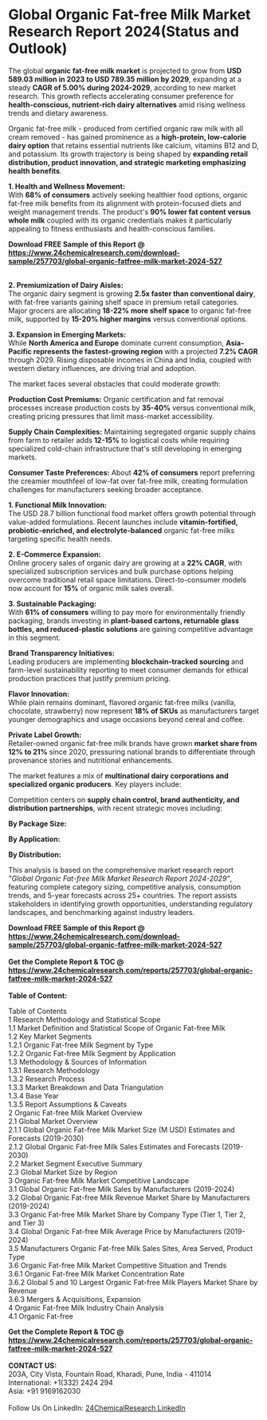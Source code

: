 <h1>Global Organic Fat-free Milk Market Research Report 2024(Status and Outlook)</h1><p>The global <strong>organic fat-free milk market</strong> is projected to grow from <strong>USD 589.03 million in 2023 to USD 789.35 million by 2029</strong>, expanding at a steady <strong>CAGR of 5.00% during 2024-2029</strong>, according to new market research. This growth reflects accelerating consumer preference for <strong>health-conscious, nutrient-rich dairy alternatives</strong> amid rising wellness trends and dietary awareness.</p><p>Organic fat-free milk - produced from certified organic raw milk with all cream removed - has gained prominence as a <strong>high-protein, low-calorie dairy option</strong> that retains essential nutrients like calcium, vitamins B12 and D, and potassium. Its growth trajectory is being shaped by <strong>expanding retail distribution, product innovation, and strategic marketing emphasizing health benefits</strong>.</p><p><strong>1. Health and Wellness Movement:</strong><br>
With <strong>68% of consumers</strong> actively seeking healthier food options, organic fat-free milk benefits from its alignment with protein-focused diets and weight management trends. The product's <strong>90% lower fat content versus whole milk</strong> coupled with its organic credentials makes it particularly appealing to fitness enthusiasts and health-conscious families.</p><div><b>Download FREE Sample of this Report @ 
            <a href="https://www.24chemicalresearch.com/download-sample/257703/global-organic-fatfree-milk-market-2024-527">
            https://www.24chemicalresearch.com/download-sample/257703/global-organic-fatfree-milk-market-2024-527</a></b></div><br><p><strong>2. Premiumization of Dairy Aisles:</strong><br>
The organic dairy segment is growing <strong>2.5x faster than conventional dairy</strong>, with fat-free variants gaining shelf space in premium retail categories. Major grocers are allocating <strong>18-22% more shelf space</strong> to organic fat-free milk, supported by <strong>15-20% higher margins</strong> versus conventional options.</p><p><strong>3. Expansion in Emerging Markets:</strong><br>
While <strong>North America and Europe</strong> dominate current consumption, <strong>Asia-Pacific represents the fastest-growing region</strong> with a projected <strong>7.2% CAGR</strong> through 2029. Rising disposable incomes in China and India, coupled with western dietary influences, are driving trial and adoption.</p><p>The market faces several obstacles that could moderate growth:</p><p><strong>Production Cost Premiums:</strong> Organic certification and fat removal processes increase production costs by <strong>35-40%</strong> versus conventional milk, creating pricing pressures that limit mass-market accessibility.</p><p><strong>Supply Chain Complexities:</strong> Maintaining segregated organic supply chains from farm to retailer adds <strong>12-15%</strong> to logistical costs while requiring specialized cold-chain infrastructure that's still developing in emerging markets.</p><p><strong>Consumer Taste Preferences:</strong> About <strong>42% of consumers</strong> report preferring the creamier mouthfeel of low-fat over fat-free milk, creating formulation challenges for manufacturers seeking broader acceptance.</p><p><strong>1. Functional Milk Innovation:</strong><br>
The USD 28.7 billion functional food market offers growth potential through value-added formulations. Recent launches include <strong>vitamin-fortified, probiotic-enriched, and electrolyte-balanced</strong> organic fat-free milks targeting specific health needs.</p><p><strong>2. E-Commerce Expansion:</strong><br>
Online grocery sales of organic dairy are growing at a <strong>22% CAGR</strong>, with specialized subscription services and bulk purchase options helping overcome traditional retail space limitations. Direct-to-consumer models now account for <strong>15%</strong> of organic milk sales overall.</p><p><strong>3. Sustainable Packaging:</strong><br>
With <strong>61% of consumers</strong> willing to pay more for environmentally friendly packaging, brands investing in <strong>plant-based cartons, returnable glass bottles, and reduced-plastic solutions</strong> are gaining competitive advantage in this segment.</p><p><strong>Brand Transparency Initiatives:</strong><br>
    Leading producers are implementing <strong>blockchain-tracked sourcing</strong> and farm-level sustainability reporting to meet consumer demands for ethical production practices that justify premium pricing.</p><p><strong>Flavor Innovation:</strong><br>
    While plain remains dominant, flavored organic fat-free milks (vanilla, chocolate, strawberry) now represent <strong>18% of SKUs</strong> as manufacturers target younger demographics and usage occasions beyond cereal and coffee.</p><p><strong>Private Label Growth:</strong><br>
    Retailer-owned organic fat-free milk brands have grown <strong>market share from 12% to 21%</strong> since 2020, pressuring national brands to differentiate through provenance stories and nutritional enhancements.</p><p>The market features a mix of <strong>multinational dairy corporations and specialized organic producers</strong>. Key players include:</p><p>Competition centers on <strong>supply chain control, brand authenticity, and distribution partnerships</strong>, with recent strategic moves including:</p><p><strong>By Package Size:</strong></p><p><strong>By Application:</strong></p><p><strong>By Distribution:</strong></p><p>This analysis is based on the comprehensive market research report <em>"Global Organic Fat-free Milk Market Research Report 2024-2029"</em>, featuring complete category sizing, competitive analysis, consumption trends, and 5-year forecasts across 25+ countries. The report assists stakeholders in identifying growth opportunities, understanding regulatory landscapes, and benchmarking against industry leaders.</p><div><b>Download FREE Sample of this Report @ 
            <a href="https://www.24chemicalresearch.com/download-sample/257703/global-organic-fatfree-milk-market-2024-527">
            https://www.24chemicalresearch.com/download-sample/257703/global-organic-fatfree-milk-market-2024-527</a></b></div><br><div><b>Get the Complete Report & TOC @ 
            <a href="https://www.24chemicalresearch.com/reports/257703/global-organic-fatfree-milk-market-2024-527">
            https://www.24chemicalresearch.com/reports/257703/global-organic-fatfree-milk-market-2024-527</a></b></div><br>
            <b>Table of Content:</b><p>Table of Contents<br />
1 Research Methodology and Statistical Scope<br />
1.1 Market Definition and Statistical Scope of Organic Fat-free Milk<br />
1.2 Key Market Segments<br />
1.2.1 Organic Fat-free Milk Segment by Type<br />
1.2.2 Organic Fat-free Milk Segment by Application<br />
1.3 Methodology & Sources of Information<br />
1.3.1 Research Methodology<br />
1.3.2 Research Process<br />
1.3.3 Market Breakdown and Data Triangulation<br />
1.3.4 Base Year<br />
1.3.5 Report Assumptions & Caveats<br />
2 Organic Fat-free Milk Market Overview<br />
2.1 Global Market Overview<br />
2.1.1 Global Organic Fat-free Milk Market Size (M USD) Estimates and Forecasts (2019-2030)<br />
2.1.2 Global Organic Fat-free Milk Sales Estimates and Forecasts (2019-2030)<br />
2.2 Market Segment Executive Summary<br />
2.3 Global Market Size by Region<br />
3 Organic Fat-free Milk Market Competitive Landscape<br />
3.1 Global Organic Fat-free Milk Sales by Manufacturers (2019-2024)<br />
3.2 Global Organic Fat-free Milk Revenue Market Share by Manufacturers (2019-2024)<br />
3.3 Organic Fat-free Milk Market Share by Company Type (Tier 1, Tier 2, and Tier 3)<br />
3.4 Global Organic Fat-free Milk Average Price by Manufacturers (2019-2024)<br />
3.5 Manufacturers Organic Fat-free Milk Sales Sites, Area Served, Product Type<br />
3.6 Organic Fat-free Milk Market Competitive Situation and Trends<br />
3.6.1 Organic Fat-free Milk Market Concentration Rate<br />
3.6.2 Global 5 and 10 Largest Organic Fat-free Milk Players Market Share by Revenue<br />
3.6.3 Mergers & Acquisitions, Expansion<br />
4 Organic Fat-free Milk Industry Chain Analysis<br />
4.1 Organic Fat-free </p><div><b>Get the Complete Report & TOC @ 
            <a href="https://www.24chemicalresearch.com/reports/257703/global-organic-fatfree-milk-market-2024-527">
            https://www.24chemicalresearch.com/reports/257703/global-organic-fatfree-milk-market-2024-527</a></b></div><br><b>CONTACT US:</b><br>
            203A, City Vista, Fountain Road, Kharadi, Pune, India - 411014<br>
            International: +1(332) 2424 294<br>
            Asia: +91 9169162030 <br><br>
            Follow Us On LinkedIn: <a href="https://www.linkedin.com/company/24chemicalresearch/">24ChemicalResearch LinkedIn</a>